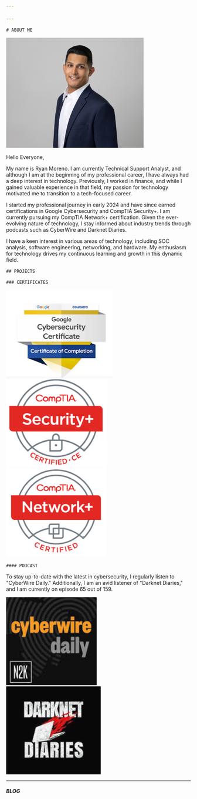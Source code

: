 ```yaml
---

---
```









```
# ABOUT ME
 ```
![Branching](Headshot.jpg)


Hello Everyone,

My name is Ryan Moreno. I am currently Technical Support Analyst, and although I am at the beginning of my professional career, I have always had a deep interest in technology. Previously, I worked in finance, and while I gained valuable experience in that field, my passion for technology motivated me to transition to a tech-focused career.

I started my professional journey in early 2024 and have since earned certifications in Google Cybersecurity and CompTIA Security+. I am currently pursuing my CompTIA Network+ certification. Given the ever-evolving nature of technology, I stay informed about industry trends through podcasts such as CyberWire and Darknet Diaries.

I have a keen interest in various areas of technology, including SOC analysis, software engineering, networking, and hardware. My enthusiasm for technology drives my continuous learning and growth in this dynamic field.
```
## PROJECTS 
```

```
### CERTIFICATES
```
![Branching](googlesecurity.png) ![Branching](security+.png) ![Branching](network+.png)
```
#### PODCAST
```
To stay up-to-date with the latest in cybersecurity, I regularly listen to "CyberWire Daily." Additionally, I am an avid listener of "Darknet Diaries," and I am currently on episode 65 out of 159.


![Branching](cyberwire.png)                                                                                                     ![Branching](darknetdiaries.png)





* * *
##### BLOG













```
```
